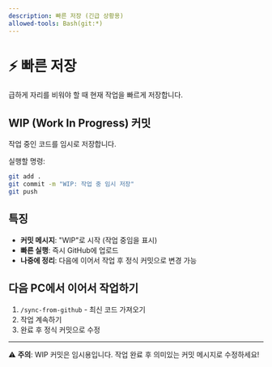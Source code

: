 ```yaml
---
description: 빠른 저장 (긴급 상황용)
allowed-tools: Bash(git:*)
---
```


# ⚡ 빠른 저장

급하게 자리를 비워야 할 때 현재 작업을 빠르게 저장합니다.

## WIP (Work In Progress) 커밋

작업 중인 코드를 임시로 저장합니다.

실행할 명령:
```bash
git add .
git commit -m "WIP: 작업 중 임시 저장"
git push
```

## 특징

- **커밋 메시지**: "WIP"로 시작 (작업 중임을 표시)
- **빠른 실행**: 즉시 GitHub에 업로드
- **나중에 정리**: 다음에 이어서 작업 후 정식 커밋으로 변경 가능

## 다음 PC에서 이어서 작업하기

1. `/sync-from-github` - 최신 코드 가져오기
2. 작업 계속하기
3. 완료 후 정식 커밋으로 수정

---

⚠️ **주의**: WIP 커밋은 임시용입니다. 작업 완료 후 의미있는 커밋 메시지로 수정하세요!
